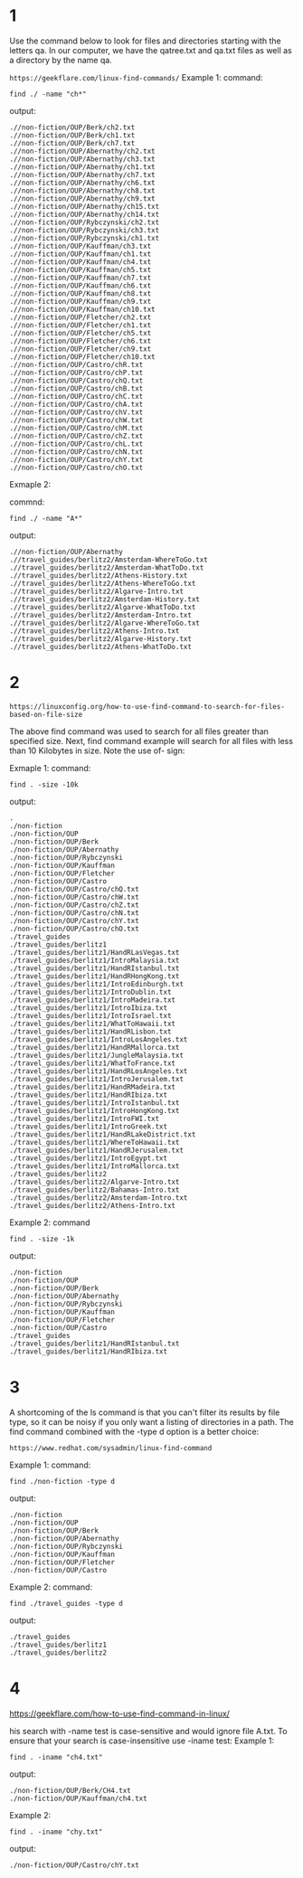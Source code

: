 # 1 
Use the command below to look for files and directories starting with the letters qa. 
In our computer, we have the qatree.txt and qa.txt files as well as a directory by the name qa.

```https://geekflare.com/linux-find-commands/```
Example 1:
command:
```
find ./ -name "ch*"
```

output:
```
.//non-fiction/OUP/Berk/ch2.txt
.//non-fiction/OUP/Berk/ch1.txt
.//non-fiction/OUP/Berk/ch7.txt
.//non-fiction/OUP/Abernathy/ch2.txt
.//non-fiction/OUP/Abernathy/ch3.txt
.//non-fiction/OUP/Abernathy/ch1.txt
.//non-fiction/OUP/Abernathy/ch7.txt
.//non-fiction/OUP/Abernathy/ch6.txt
.//non-fiction/OUP/Abernathy/ch8.txt
.//non-fiction/OUP/Abernathy/ch9.txt
.//non-fiction/OUP/Abernathy/ch15.txt
.//non-fiction/OUP/Abernathy/ch14.txt
.//non-fiction/OUP/Rybczynski/ch2.txt
.//non-fiction/OUP/Rybczynski/ch3.txt
.//non-fiction/OUP/Rybczynski/ch1.txt
.//non-fiction/OUP/Kauffman/ch3.txt
.//non-fiction/OUP/Kauffman/ch1.txt
.//non-fiction/OUP/Kauffman/ch4.txt
.//non-fiction/OUP/Kauffman/ch5.txt
.//non-fiction/OUP/Kauffman/ch7.txt
.//non-fiction/OUP/Kauffman/ch6.txt
.//non-fiction/OUP/Kauffman/ch8.txt
.//non-fiction/OUP/Kauffman/ch9.txt
.//non-fiction/OUP/Kauffman/ch10.txt
.//non-fiction/OUP/Fletcher/ch2.txt
.//non-fiction/OUP/Fletcher/ch1.txt
.//non-fiction/OUP/Fletcher/ch5.txt
.//non-fiction/OUP/Fletcher/ch6.txt
.//non-fiction/OUP/Fletcher/ch9.txt
.//non-fiction/OUP/Fletcher/ch10.txt
.//non-fiction/OUP/Castro/chR.txt
.//non-fiction/OUP/Castro/chP.txt
.//non-fiction/OUP/Castro/chQ.txt
.//non-fiction/OUP/Castro/chB.txt
.//non-fiction/OUP/Castro/chC.txt
.//non-fiction/OUP/Castro/chA.txt
.//non-fiction/OUP/Castro/chV.txt
.//non-fiction/OUP/Castro/chW.txt
.//non-fiction/OUP/Castro/chM.txt
.//non-fiction/OUP/Castro/chZ.txt
.//non-fiction/OUP/Castro/chL.txt
.//non-fiction/OUP/Castro/chN.txt
.//non-fiction/OUP/Castro/chY.txt
.//non-fiction/OUP/Castro/chO.txt
```

Exmaple 2:

commnd:
```
find ./ -name "A*"
```
output:
```
.//non-fiction/OUP/Abernathy
.//travel_guides/berlitz2/Amsterdam-WhereToGo.txt
.//travel_guides/berlitz2/Amsterdam-WhatToDo.txt
.//travel_guides/berlitz2/Athens-History.txt
.//travel_guides/berlitz2/Athens-WhereToGo.txt
.//travel_guides/berlitz2/Algarve-Intro.txt
.//travel_guides/berlitz2/Amsterdam-History.txt
.//travel_guides/berlitz2/Algarve-WhatToDo.txt
.//travel_guides/berlitz2/Amsterdam-Intro.txt
.//travel_guides/berlitz2/Algarve-WhereToGo.txt
.//travel_guides/berlitz2/Athens-Intro.txt
.//travel_guides/berlitz2/Algarve-History.txt
.//travel_guides/berlitz2/Athens-WhatToDo.txt
```

# 2

```https://linuxconfig.org/how-to-use-find-command-to-search-for-files-based-on-file-size```

The above find command was used to search for all files greater than specified size. 
Next, find command example will search for all files with less than 10 Kilobytes in size. Note the use of- sign:

Exmaple 1:
command:
```
find . -size -10k
```
output:
```
.
./non-fiction
./non-fiction/OUP
./non-fiction/OUP/Berk
./non-fiction/OUP/Abernathy
./non-fiction/OUP/Rybczynski
./non-fiction/OUP/Kauffman
./non-fiction/OUP/Fletcher
./non-fiction/OUP/Castro
./non-fiction/OUP/Castro/chQ.txt
./non-fiction/OUP/Castro/chW.txt
./non-fiction/OUP/Castro/chZ.txt
./non-fiction/OUP/Castro/chN.txt
./non-fiction/OUP/Castro/chY.txt
./non-fiction/OUP/Castro/chO.txt
./travel_guides
./travel_guides/berlitz1
./travel_guides/berlitz1/HandRLasVegas.txt
./travel_guides/berlitz1/IntroMalaysia.txt
./travel_guides/berlitz1/HandRIstanbul.txt
./travel_guides/berlitz1/HandRHongKong.txt
./travel_guides/berlitz1/IntroEdinburgh.txt
./travel_guides/berlitz1/IntroDublin.txt
./travel_guides/berlitz1/IntroMadeira.txt
./travel_guides/berlitz1/IntroIbiza.txt
./travel_guides/berlitz1/IntroIsrael.txt
./travel_guides/berlitz1/WhatToHawaii.txt
./travel_guides/berlitz1/HandRLisbon.txt
./travel_guides/berlitz1/IntroLosAngeles.txt
./travel_guides/berlitz1/HandRMallorca.txt
./travel_guides/berlitz1/JungleMalaysia.txt
./travel_guides/berlitz1/WhatToFrance.txt
./travel_guides/berlitz1/HandRLosAngeles.txt
./travel_guides/berlitz1/IntroJerusalem.txt
./travel_guides/berlitz1/HandRMadeira.txt
./travel_guides/berlitz1/HandRIbiza.txt
./travel_guides/berlitz1/IntroIstanbul.txt
./travel_guides/berlitz1/IntroHongKong.txt
./travel_guides/berlitz1/IntroFWI.txt
./travel_guides/berlitz1/IntroGreek.txt
./travel_guides/berlitz1/HandRLakeDistrict.txt
./travel_guides/berlitz1/WhereToHawaii.txt
./travel_guides/berlitz1/HandRJerusalem.txt
./travel_guides/berlitz1/IntroEgypt.txt
./travel_guides/berlitz1/IntroMallorca.txt
./travel_guides/berlitz2
./travel_guides/berlitz2/Algarve-Intro.txt
./travel_guides/berlitz2/Bahamas-Intro.txt
./travel_guides/berlitz2/Amsterdam-Intro.txt
./travel_guides/berlitz2/Athens-Intro.txt
```

Example 2:
command
```
find . -size -1k 
```
output:
```
./non-fiction
./non-fiction/OUP
./non-fiction/OUP/Berk
./non-fiction/OUP/Abernathy
./non-fiction/OUP/Rybczynski
./non-fiction/OUP/Kauffman
./non-fiction/OUP/Fletcher
./non-fiction/OUP/Castro
./travel_guides
./travel_guides/berlitz1/HandRIstanbul.txt
./travel_guides/berlitz1/HandRIbiza.txt
```
# 3

A shortcoming of the ls command is that you can't filter its results by file type, 
so it can be noisy if you only want a listing of directories in a path. 
The find command combined with the -type d option is a better choice:

```
https://www.redhat.com/sysadmin/linux-find-command
```
Example 1:
command:
```
find ./non-fiction -type d
```
output:
```
./non-fiction
./non-fiction/OUP
./non-fiction/OUP/Berk
./non-fiction/OUP/Abernathy
./non-fiction/OUP/Rybczynski
./non-fiction/OUP/Kauffman
./non-fiction/OUP/Fletcher
./non-fiction/OUP/Castro
```

Example 2:
command:
```
find ./travel_guides -type d
```
output:
```
./travel_guides
./travel_guides/berlitz1
./travel_guides/berlitz2
```

# 4 
https://geekflare.com/how-to-use-find-command-in-linux/

his search with -name test is case-sensitive and would ignore file A.txt. 
To ensure that your search is case-insensitive use -iname test:
Example 1:

```
find . -iname "ch4.txt"
```
output:
```
./non-fiction/OUP/Berk/CH4.txt
./non-fiction/OUP/Kauffman/ch4.txt
```
Example 2:
```
find . -iname "chy.txt"
```
output:
```
./non-fiction/OUP/Castro/chY.txt
```






